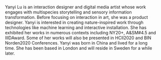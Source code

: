 Yanyi Lu is an interaction designer and digital media artist whose work engages with multispecies storytelling and sensory information transformation. Before focusing on interaction in art, she was a product designer. Yanyi is interested in creating nature-inspired work through technologies like machine learning and interactive installation. She has exhibited her works in numerous contexts including NY20+, A&SM#4.5 and IIIDAward. Some of her works will also be presented in HCII2020 and BIN Norden2020 Conferences. Yanyi was born in China and lived for a long time. She has been based in London and will reside in Sweden for a while later. 
